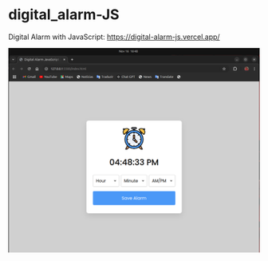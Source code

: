 # digital_alarm-JS
Digital Alarm with JavaScript: https://digital-alarm-js.vercel.app/

![Digital Alarm with JavaScript](https://github.com/eldoJr/digital_alarm-JS/blob/main/preview.png)
